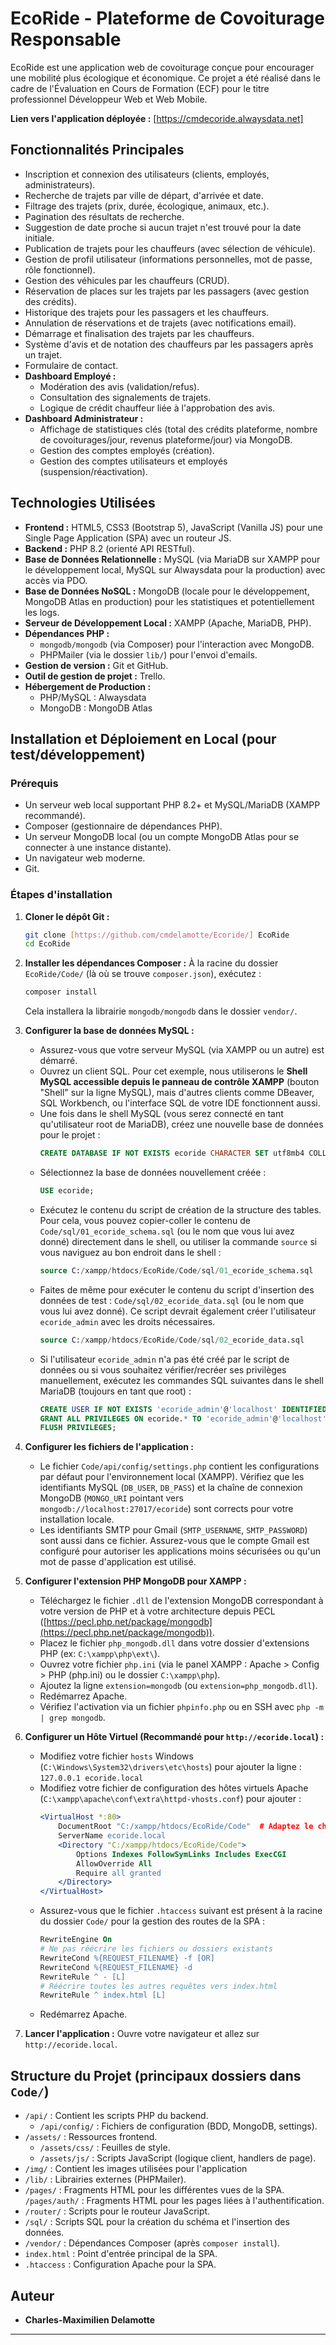 # EcoRide - Plateforme de Covoiturage Responsable

EcoRide est une application web de covoiturage conçue pour encourager une mobilité plus écologique et économique. Ce projet a été réalisé dans le cadre de l'Évaluation en Cours de Formation (ECF) pour le titre professionnel Développeur Web et Web Mobile.

**Lien vers l'application déployée :** [https://cmdecoride.alwaysdata.net]

## Fonctionnalités Principales

* Inscription et connexion des utilisateurs (clients, employés, administrateurs).
* Recherche de trajets par ville de départ, d'arrivée et date.
* Filtrage des trajets (prix, durée, écologique, animaux, etc.).
* Pagination des résultats de recherche.
* Suggestion de date proche si aucun trajet n'est trouvé pour la date initiale.
* Publication de trajets pour les chauffeurs (avec sélection de véhicule).
* Gestion de profil utilisateur (informations personnelles, mot de passe, rôle fonctionnel).
* Gestion des véhicules par les chauffeurs (CRUD).
* Réservation de places sur les trajets par les passagers (avec gestion des crédits).
* Historique des trajets pour les passagers et les chauffeurs.
* Annulation de réservations et de trajets (avec notifications email).
* Démarrage et finalisation des trajets par les chauffeurs.
* Système d'avis et de notation des chauffeurs par les passagers après un trajet.
* Formulaire de contact.
* **Dashboard Employé :**
    * Modération des avis (validation/refus).
    * Consultation des signalements de trajets.
    * Logique de crédit chauffeur liée à l'approbation des avis.
* **Dashboard Administrateur :**
    * Affichage de statistiques clés (total des crédits plateforme, nombre de covoiturages/jour, revenus plateforme/jour) via MongoDB.
    * Gestion des comptes employés (création).
    * Gestion des comptes utilisateurs et employés (suspension/réactivation).

## Technologies Utilisées

* **Frontend :** HTML5, CSS3 (Bootstrap 5), JavaScript (Vanilla JS) pour une Single Page Application (SPA) avec un routeur JS.
* **Backend :** PHP 8.2 (orienté API RESTful).
* **Base de Données Relationnelle :** MySQL (via MariaDB sur XAMPP pour le développement local, MySQL sur Alwaysdata pour la production) avec accès via PDO.
* **Base de Données NoSQL :** MongoDB (locale pour le développement, MongoDB Atlas en production) pour les statistiques et potentiellement les logs.
* **Serveur de Développement Local :** XAMPP (Apache, MariaDB, PHP).
* **Dépendances PHP :**
    * `mongodb/mongodb` (via Composer) pour l'interaction avec MongoDB.
    * PHPMailer (via le dossier `lib/`) pour l'envoi d'emails.
* **Gestion de version :** Git et GitHub.
* **Outil de gestion de projet :** Trello.
* **Hébergement de Production :**
    * PHP/MySQL : Alwaysdata
    * MongoDB : MongoDB Atlas

## Installation et Déploiement en Local (pour test/développement)

### Prérequis

* Un serveur web local supportant PHP 8.2+ et MySQL/MariaDB (XAMPP recommandé).
* Composer (gestionnaire de dépendances PHP).
* Un serveur MongoDB local (ou un compte MongoDB Atlas pour se connecter à une instance distante).
* Un navigateur web moderne.
* Git.

### Étapes d'installation

1.  **Cloner le dépôt Git :**
    ```bash
    git clone [https://github.com/cmdelamotte/Ecoride/] EcoRide
    cd EcoRide
    ```

2.  **Installer les dépendances Composer :**
    À la racine du dossier `EcoRide/Code/` (là où se trouve `composer.json`), exécutez :
    ```bash
    composer install
    ```
    Cela installera la librairie `mongodb/mongodb` dans le dossier `vendor/`.

3.  **Configurer la base de données MySQL :**
    * Assurez-vous que votre serveur MySQL (via XAMPP ou un autre) est démarré.
    * Ouvrez un client SQL. Pour cet exemple, nous utiliserons le **Shell MySQL accessible depuis le panneau de contrôle XAMPP** (bouton "Shell" sur la ligne MySQL), mais d'autres clients comme DBeaver, SQL Workbench, ou l'interface SQL de votre IDE fonctionnent aussi.
    * Une fois dans le shell MySQL (vous serez connecté en tant qu'utilisateur root de MariaDB), créez une nouvelle base de données pour le projet :
        ```sql
        CREATE DATABASE IF NOT EXISTS ecoride CHARACTER SET utf8mb4 COLLATE utf8mb4_general_ci;
        ```
    * Sélectionnez la base de données nouvellement créée :
        ```sql
        USE ecoride;
        ```
    * Exécutez le contenu du script de création de la structure des tables. Pour cela, vous pouvez copier-coller le contenu de `Code/sql/01_ecoride_schema.sql` (ou le nom que vous lui avez donné) directement dans le shell, ou utiliser la commande `source` si vous naviguez au bon endroit dans le shell :
        ```sql
        source C:/xampp/htdocs/EcoRide/Code/sql/01_ecoride_schema.sql
        ```
    * Faites de même pour exécuter le contenu du script d'insertion des données de test : `Code/sql/02_ecoride_data.sql` (ou le nom que vous lui avez donné). Ce script devrait également créer l'utilisateur `ecoride_admin` avec les droits nécessaires.
        ```sql
        source C:/xampp/htdocs/EcoRide/Code/sql/02_ecoride_data.sql
        ```
    * Si l'utilisateur `ecoride_admin` n'a pas été créé par le script de données ou si vous souhaitez vérifier/recréer ses privilèges manuellement, exécutez les commandes SQL suivantes dans le shell MariaDB (toujours en tant que root) :
        ```sql
        CREATE USER IF NOT EXISTS 'ecoride_admin'@'localhost' IDENTIFIED BY '01v_.fGZ$A26';
        GRANT ALL PRIVILEGES ON ecoride.* TO 'ecoride_admin'@'localhost';
        FLUSH PRIVILEGES;
        ```

4.  **Configurer les fichiers de l'application :**
    * Le fichier `Code/api/config/settings.php` contient les configurations par défaut pour l'environnement local (XAMPP). Vérifiez que les identifiants MySQL (`DB_USER`, `DB_PASS`) et la chaîne de connexion MongoDB (`MONGO_URI` pointant vers `mongodb://localhost:27017/ecoride`) sont corrects pour votre installation locale.
    * Les identifiants SMTP pour Gmail (`SMTP_USERNAME`, `SMTP_PASSWORD`) sont aussi dans ce fichier. Assurez-vous que le compte Gmail est configuré pour autoriser les applications moins sécurisées ou qu'un mot de passe d'application est utilisé.

5.  **Configurer l'extension PHP MongoDB pour XAMPP :**
    * Téléchargez le fichier `.dll` de l'extension MongoDB correspondant à votre version de PHP et à votre architecture depuis PECL ([https://pecl.php.net/package/mongodb](https://pecl.php.net/package/mongodb)).
    * Placez le fichier `php_mongodb.dll` dans votre dossier d'extensions PHP (ex: `C:\xampp\php\ext\`).
    * Ouvrez votre fichier `php.ini` (via le panel XAMPP : Apache > Config > PHP (php.ini) ou le dossier `C:\xampp\php`).
    * Ajoutez la ligne `extension=mongodb` (ou `extension=php_mongodb.dll`).
    * Redémarrez Apache.
    * Vérifiez l'activation via un fichier `phpinfo.php` ou en SSH avec `php -m | grep mongodb`.

6.  **Configurer un Hôte Virtuel (Recommandé pour `http://ecoride.local`) :**
    * Modifiez votre fichier `hosts` Windows (`C:\Windows\System32\drivers\etc\hosts`) pour ajouter la ligne :
        `127.0.0.1 ecoride.local`
    * Modifiez votre fichier de configuration des hôtes virtuels Apache (`C:\xampp\apache\conf\extra\httpd-vhosts.conf`) pour ajouter :
        ```apache
        <VirtualHost *:80>
            DocumentRoot "C:/xampp/htdocs/EcoRide/Code"  # Adaptez le chemin vers le dossier Code/
            ServerName ecoride.local
            <Directory "C:/xampp/htdocs/EcoRide/Code">
                Options Indexes FollowSymLinks Includes ExecCGI
                AllowOverride All
                Require all granted
            </Directory>
        </VirtualHost>
        ```
    * Assurez-vous que le fichier `.htaccess` suivant est présent à la racine du dossier `Code/` pour la gestion des routes de la SPA :
        ```apache
        RewriteEngine On
        # Ne pas réécrire les fichiers ou dossiers existants
        RewriteCond %{REQUEST_FILENAME} -f [OR]
        RewriteCond %{REQUEST_FILENAME} -d
        RewriteRule ^ - [L]
        # Réécrire toutes les autres requêtes vers index.html
        RewriteRule ^ index.html [L]
        ```
    * Redémarrez Apache.

7.  **Lancer l'application :**
    Ouvre votre navigateur et allez sur `http://ecoride.local`.

## Structure du Projet (principaux dossiers dans `Code/`)

* `/api/` : Contient les scripts PHP du backend.
    * `/api/config/` : Fichiers de configuration (BDD, MongoDB, settings).
* `/assets/` : Ressources frontend.
    * `/assets/css/` : Feuilles de style.
    * `/assets/js/` : Scripts JavaScript (logique client, handlers de page).
* `/img/` : Contient les images utilisées pour l'application
* `/lib/` : Librairies externes (PHPMailer).
* `/pages/` : Fragments HTML pour les différentes vues de la SPA.
    `/pages/auth/` : Fragments HTML pour les pages liées à l'authentification.
* `/router/` : Scripts pour le routeur JavaScript.
* `/sql/` : Scripts SQL pour la création du schéma et l'insertion des données.
* `/vendor/` : Dépendances Composer (après `composer install`).
* `index.html` : Point d'entrée principal de la SPA.
* `.htaccess` : Configuration Apache pour la SPA.

## Auteur

* **Charles-Maximilien Delamotte**

---